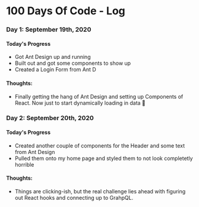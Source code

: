 # 100 Days Of Code - Log

### Day 1: September 19th, 2020

#### Today's Progress
- Got Ant Design up and running
- Built out and got some components to show up
- Created a Login Form from Ant D

#### Thoughts:
- Finally getting the hang of Ant Design and setting up Components of React. Now just to start dynamically loading in data 🤔

### Day 2: September 20th, 2020

#### Today's Progress
- Created another couple of components for the Header and some text from Ant Design
- Pulled them onto my home page and styled them to not look completetly horrible

#### Thoughts:
- Things are clicking-ish, but the real challenge lies ahead with figuring out React hooks and connecting up to GrahpQL.